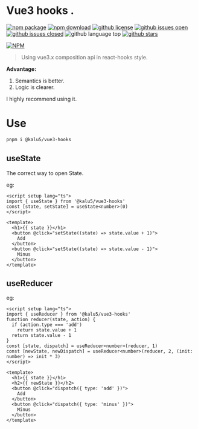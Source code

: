 <h1>
  Vue3 hooks .
</h1>

[![npm package](https://img.shields.io/npm/v/@kalu5/vue3-hooks.svg)](https://www.npmjs.org/package/@kalu5/vue3-hooks)
[![npm download](https://img.shields.io/npm/dt/@kalu5/vue3-hooks.svg)](https://www.npmjs.org/package/@kalu5/vue3-hooks)
[![github license](https://img.shields.io/github/license/kalu5/vue3-hooks.svg)](https://github.com/kalu5/vue3-hooks/main/LICENSE)
[![github issues open](https://img.shields.io/github/issues/kalu5/vue3-hooks.svg)](https://github.com/kalu5/vue3-hooks/issues?q=is%3Aopen+is%3Aissue)
[![github issues closed](https://img.shields.io/github/issues-closed/kalu5/vue3-hooks.svg)](https://github.com/kalu5/vue3-hooks/issues?q=is%3Aissue+is%3Aclosed)
![github language top](https://img.shields.io/github/languages/top/kalu5/vue3-hooks.svg)
[![github stars](https://img.shields.io/github/stars/kalu5/vue3-hooks.svg?style=social&label=Stars)](https://github.com/kalu5/vue3-hooks)

[![NPM](https://nodei.co/npm/@kalu5/vue3-hooks.png?downloads=true&downloadRank=true&stars=true)](https://www.npmjs.com/package/@kalu5/vue3-hooks)

> Using vue3.x composition api in react-hooks style.

**Advantage:**

1. Semantics is better.
2. Logic is clearer.

I highly recommend using it.

# Use

``` bash
pnpm i @kalu5/vue3-hooks
```

## useState

The correct way to open State.

eg:
``` vue
<script setup lang="ts">
import { useState } from '@kalu5/vue3-hooks'
const [state, setState] = useState<number>(0)
</script>

<template>
  <h1>{{ state }}</h1>
  <button @click="setState((state) => state.value + 1)">
    Add
  </button>
  <button @click="setState((state) => state.value - 1)">
    Minus
  </button>
</template>
```

## useReducer

eg:
``` vue
<script setup lang="ts">
import { useReducer } from '@kalu5/vue3-hooks'
function reducer(state, action) {
  if (action.type === 'add')
    return state.value + 1
  return state.value - 1
}
const [state, dispatch] = useReducer<number>(reducer, 1)
const [newState, newDispatch] = useReducer<number>(reducer, 2, (init: number) => init * 3)
</script>

<template>
  <h1>{{ state }}</h1>
  <h2>{{ newState }}</h2>
  <button @click="dispatch({ type: 'add' })">
    Add
  </button>
  <button @click="dispatch({ type: 'minus' })">
    Minus
  </button>
</template>
```

